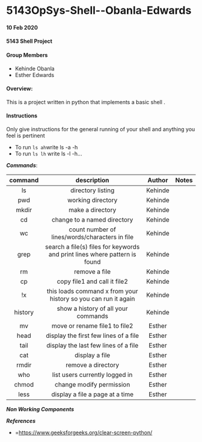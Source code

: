 # 5143OpSys-Shell--Obanla-Edwards
#### 10 Feb 2020
#### 5143 Shell Project 

#### Group Members

- Kehinde Obanla
- Esther Edwards

#### Overview:
This is a project written in python that implements a basic shell .


#### Instructions
Only give instructions for the general running of your shell and anything you feel is pertinent

- To run `ls ah`write ls -a -h
-  To run `ls lh` write ls -l -h...

***Commands***:

| command |    description    | Author | Notes      |
| :-----: | :---------------: | :----: | :---: |
|   ls    | directory listing | Kehinde |       |
|   pwd   | working directory |  Kehinde   |       |
|  mkdir  |  make a directory |  Kehinde  |       |
|  cd     |  change to a named directory|Kehinde|      |
|  wc     |  count number of lines/words/characters in file|Kehinde|      |
|  grep   |	search a file(s) files for keywords and print lines where pattern is found|Kehinde|     |
|  rm     |  remove a file|Kehinde|       |        |
|  cp     |  copy file1 and call it file2|Kehinde|           |
|  !x     |  this loads command x from your history so you can run it again|Kehinde|        |
|  history|  show a history of all your commands|Kehinde|         |
|  mv     |  move or rename file1 to file2| Esther|       |
|  head   |  display the first few lines of a file|Esther |       |
|  tail   |  display the last few lines of a file| Esther |        |
|  cat    |  display a file| Esther|       |
|  rmdir  |  remove a directory| Esther|      |
|  who    |  list users currently logged in|Esther|       |
|  chmod  |  change modify permission|Esther|         |
| less    |   display a file a page at a time |Esther      |         |



***Non Working Components***



***References***
- =https://www.geeksforgeeks.org/clear-screen-python/